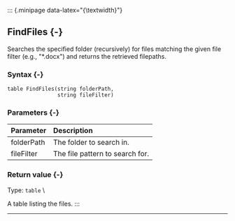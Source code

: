 ::: {.minipage data-latex="{\textwidth}"}
## FindFiles {-}

Searches the specified folder (recursively) for files matching the given file filter (e.g., "*.docx") and returns the retrieved filepaths.

### Syntax {-}

```{sql}
table FindFiles(string folderPath,
                string fileFilter)
```

### Parameters {-}

**Parameter** | **Description**
| :-- | :-- |
folderPath | The folder to search in.
fileFilter | The file pattern to search for.

### Return value {-}

Type: `table` \

A table listing the files.
:::

***
